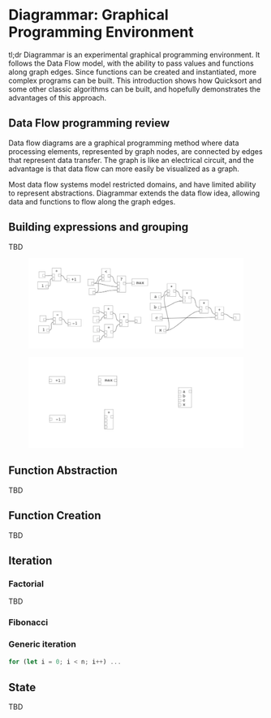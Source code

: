 ﻿# Diagrammar: Graphical Programming Environment

tl;dr Diagrammar is an experimental graphical programming environment. It follows the Data Flow model, with the ability to pass values and functions along graph edges. Since functions can be created and instantiated, more complex programs can be built. This introduction shows how Quicksort and some other classic algorithms can be built, and hopefully demonstrates the advantages of this approach.

## Data Flow programming review

Data flow diagrams are a graphical programming method where data processing elements, represented by graph nodes, are connected by edges that represent data transfer. The graph is like an electrical circuit, and the advantage is that data flow can more easily be visualized as a graph.

Most data flow systems model restricted domains, and have limited ability to represent abstractions. Diagrammar extends the data flow idea, allowing data and functions to flow along the graph edges.

## Building expressions and grouping

TBD

<figure>
  <img src="/resources/basic_grouping.png"  alt="" title="Basic Grouping.">
</figure>

<figure>
  <img src="/resources/basic_grouping2.png"  alt="" title="Basic Grouping (continued).">
</figure>

## Function Abstraction

TBD

## Function Creation

TBD

## Iteration

### Factorial

TBD

### Fibonacci

### Generic iteration

```js
for (let i = 0; i < n; i++) ...
```

## State

TBD

